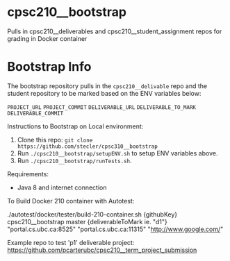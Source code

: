 # cpsc210__bootstrap
Pulls in cpsc210__deliverables and cpsc210__student_assignment repos for grading in Docker container

# Bootstrap Info

The bootstrap repository pulls in the `cpsc210__delivable` repo and the student repository to be marked based on the ENV variables below: 

`PROJECT_URL`
`PROJECT_COMMIT`
`DELIVERABLE_URL`
`DELIVERABLE_TO_MARK`
`DELIVERABLE_COMMIT`

Instructions to Bootstrap on Local environment:

1) Clone this repo: `git clone https://github.com/stecler/cpsc310__bootstrap`
2) Run `./cpsc210__bootstrap/setupENV.sh` to setup ENV variables above.
3) Run `./cpsc210__bootstrap/runTests.sh`. 

Requirements:

- Java 8 and internet connection

To Build Docker 210 container with Autotest:

./autotest/docker/tester/build-210-container.sh {githubKey} cpsc210__bootstrap master {deliverableToMark ie. "d1"} "portal.cs.ubc.ca:8525" "portal.cs.ubc.ca:11315" "http://www.google.com/"

Example repo to test 'p1' deliverable project: https://github.com/pcarterubc/cpsc210__term_project_submission
